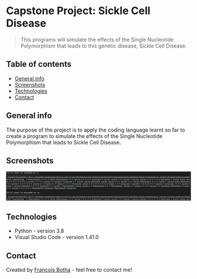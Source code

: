 # Capstone Project: Sickle Cell Disease
> This programs will simulate the effects of the Single Nucleotide Polymorphism that leads to this genetic disease, Sickle Cell Disease.

## Table of contents
* [General info](#general-info)
* [Screenshots](#screenshots)
* [Technologies](#technologies)
* [Contact](#contact)

## General info
The purpose of the project is to apply the coding language learnt so far to create a program to simulate the effects of the Single Nucleotide Polymorphism that leads to Sickle Cell Disease.

## Screenshots
![Sickle Cell Disease Screenshot](./img/sickleCellDisease.PNG)

## Technologies
* Python - version 3.8
* Visual Studio Code - version 1.41.0

## Contact
Created by [Francois Botha](https://github.com/francois-botha) - feel free to contact me!
